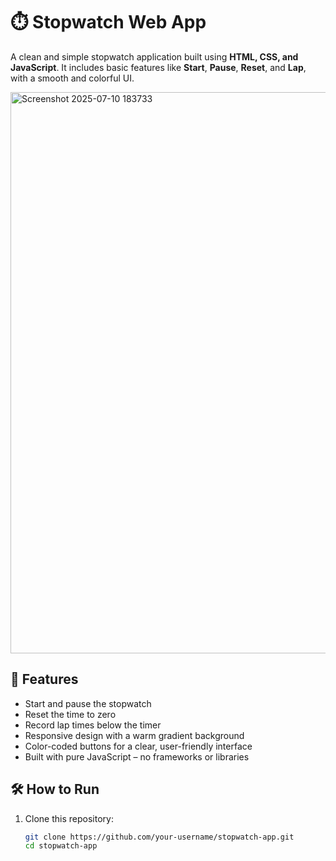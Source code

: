# ⏱️ Stopwatch Web App

A clean and simple stopwatch application built using **HTML, CSS, and JavaScript**. It includes basic features like **Start**, **Pause**, **Reset**, and **Lap**, with a smooth and colorful UI.

<img width="1914" height="898" alt="Screenshot 2025-07-10 183733" src="https://github.com/user-attachments/assets/bfa0b5db-3117-4e66-9940-744d7a95a064" />


## 🚀 Features

- Start and pause the stopwatch  
- Reset the time to zero  
- Record lap times below the timer  
- Responsive design with a warm gradient background  
- Color-coded buttons for a clear, user-friendly interface  
- Built with pure JavaScript – no frameworks or libraries

## 🛠 How to Run

1. Clone this repository:
   ```bash
   git clone https://github.com/your-username/stopwatch-app.git
   cd stopwatch-app
